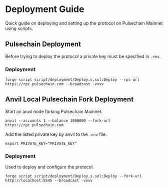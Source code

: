 # Deployment Guide
Quick guide on deploying and setting up the protocol on Pulsechain Mainnet using scripts.

## Pulsechain Deployment
Before trying to deploy the protocol a private key must be specified in `.env`.

### Deployment
```
forge script script/deployment/Deploy.s.sol:Deploy --rpc-url https://rpc.pulsechain.com --broadcast -vvvv
```

## Anvil Local Pulsechain Fork Deployment
Start an anvil node forking Pulsechain Mainnet.
```
anvil --accounts 1 --balance 1000000 --fork-url https://rpc.pulsechain.com
```

Add the listed private key by anvil to the `.env` file.
```
export PRIVATE_KEY="PRIVATE_KEY"
```

### Deployment
Used to deploy and configure the protocol.
```
forge script script/deployment/Deploy.s.sol:Deploy --fork-url http://localhost:8545 --broadcast -vvvv
```
